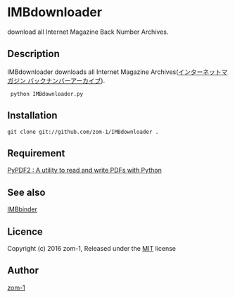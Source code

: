 IMBdownloader
====
download all Internet Magazine Back Number Archives.

## Description
IMBdownloader downloads all Internet Magazine Archives([インターネットマガジン バックナンバーアーカイブ](http://i.impressrd.jp/bn)).


```
 python IMBdownloader.py  
```

## Installation
```
git clone git://github.com/zom-1/IMBdownloader .
```

## Requirement
[PyPDF2 : A utility to read and write PDFs with Python](https://github.com/mstamy2/PyPDF2)

## See also
[IMBbinder](https://github.com/zom-1/IMBbinder)

## Licence
Copyright (c) 2016 zom-1, Released under the
 [MIT](http://opensource.org/licenses/mit-license.php) license

## Author
[zom-1](https://github.com/zom-1)
